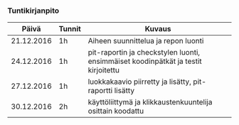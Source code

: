 ### Tuntikirjanpito
Päivä | Tunnit | Kuvaus
--------------- | ----- | ------
21.12.2016 | 1h | Aiheen suunnittelua ja repon luonti
24.12.2016 | 1h | pit-raportin ja checkstylen luonti, ensimmäiset koodinpätkät ja testit kirjoitettu
27.12.2016 | 1h | luokkakaavio piirretty ja lisätty, pit-raportti lisätty
30.12.2016 | 2h | käyttöliittymä ja klikkaustenkuuntelija osittain koodattu

